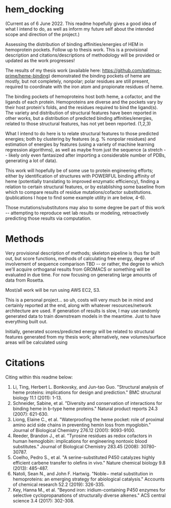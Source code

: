 # hem_docking

(Current as of 6 June 2022. This readme hopefully gives a good idea of what I intend to do, as well as inform my future self about the intended scope and direction of the project.)

Assessing the distribution of binding affinities/energies of HEM in hemoprotein pockets. Follow up to thesis work. This is a provisional description and citations/descriptions of methodology will be provided or updated as the work progresses!

The results of my thesis work (available here: https://github.com/patimus-prime/heme-binding) demonstrated the binding pockets of heme are mostly, but not completely, nonpolar; polar residues are still present, required to coordinate with the iron atom and propionate residues of heme.

The binding pockets of hemoproteins host both heme, a cofactor, and the ligands of each protein. Hemoproteins are diverse and the pockets vary by their host protein's folds, and the residues required to bind the ligand(s).
The variety and distribution of structural features have been reported in other works, but a distribution of predicted binding affinities/energies, related to those structural features, has not yet been reported. (1,2,3)

What I intend to do here is to relate structural features to those predicted energies; both by clustering by features (e.g. % nonpolar residues) and estimation of energies by features (using a variety of machine learning regression algorithms), as well as maybe from just the sequence (a stretch -- likely only even fantasized after importing a considerable number of PDBs, generating a lot of data).

This work will hopefully be of some use to protein engineering efforts; either by identification of structures with POWERFUL binding affinity of heme (potentially translating to improved enzymatic efficiency), finding a relation to certain structural features, or by establishing some baseline from which to compare results of residue mutations/cofactor substitutions. (publications I hope to find some example utility in are below, 4-6).

Those mutations/substitutons may also to some degree be part of this work -- attempting to reproduce wet lab results or modeling, retroactively predicting those results via computation.

# Methods

Very provisional description of methods; skeleton pipeline is thus far built out, but score functions, methods of calculating free energy, degree of involvement of sequence comparison TBD -- or rather, the degree to which we'll acquire orthoganal results from GROMACS or something will be evaluated in due time. For now focusing on generating large amounts of data from Rosetta.

Most/all work will be run using AWS EC2, S3.

This is a personal project... so uh, costs will very much be in mind and certainly reported at the end, along with whatever resources/network architecture are used. If generation of results is slow, I may use randomly generated data to train downstream models in the meantime. Just to have everything built out.

Initially, generated scores/predicted energy will be related to structural features generated from my thesis work; alternatively, new volumes/surface areas will be calculated using 


# Citations

Citing within this readme below:

1. Li, Ting, Herbert L. Bonkovsky, and Jun-tao Guo. "Structural analysis of heme proteins: implications for design and prediction." BMC structural biology 11.1 (2011): 1-13.
2. Schneider, Sabine, et al. "Diversity and conservation of interactions for binding heme in b-type heme proteins." Natural product reports 24.3 (2007): 621-630.
3. Liong, Elaine C., et al. "Waterproofing the heme pocket: role of proximal amino acid side chains in preventing hemin loss from myoglobin." Journal of Biological Chemistry 276.12 (2001): 9093-9100.
4. Reeder, Brandon J., et al. "Tyrosine residues as redox cofactors in human hemoglobin: implications for engineering nontoxic blood substitutes." Journal of Biological Chemistry 283.45 (2008): 30780-30787.
5. Coelho, Pedro S., et al. "A serine-substituted P450 catalyzes highly efficient carbene transfer to olefins in vivo." Nature chemical biology 9.8 (2013): 485-487.
6. Natoli, Sean N., and John F. Hartwig. "Noble− metal substitution in hemoproteins: an emerging strategy for abiological catalysis." Accounts of chemical research 52.2 (2019): 326-335.
7. Key, Hanna M., et al. "Beyond iron: iridium-containing P450 enzymes for selective cyclopropanations of structurally diverse alkenes." ACS central science 3.4 (2017): 302-308.
